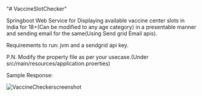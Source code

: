 "# VaccineSlotChecker" 

Springboot Web Service for Displaying available vaccine center slots in India for 18+(Can be modified to any age category) in a presentable manner and sending email for the same(Using Send grid Email apis).

Requirements to run: jvm and a sendgrid api key.

P.N. Modify the property file as per your usecase.(Under src/main/resources/application.proerties)

Sample Response:

![VaccineCheckerscreenshot](https://user-images.githubusercontent.com/36932883/118230167-d4a5ae80-b4aa-11eb-9d4f-f895283b0e26.PNG)
